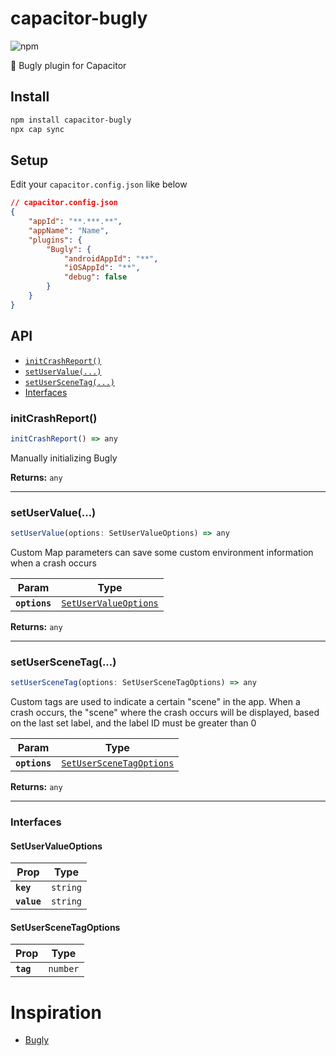 # capacitor-bugly

![npm](https://img.shields.io/npm/v/capacitor-bugly)

📱 Bugly plugin for Capacitor

## Install

```bash
npm install capacitor-bugly
npx cap sync
```

## Setup

Edit your `capacitor.config.json` like below

``` json
// capacitor.config.json
{
	"appId": "**.***.**",
	"appName": "Name",
	"plugins": {
		"Bugly": {
			"androidAppId": "**",
			"iOSAppId": "**",
			"debug": false
		}
	}
}
```

## API

<docgen-index>

* [`initCrashReport()`](#initcrashreport)
* [`setUserValue(...)`](#setuservalue)
* [`setUserSceneTag(...)`](#setuserscenetag)
* [Interfaces](#interfaces)

</docgen-index>

<docgen-api>
<!--Update the source file JSDoc comments and rerun docgen to update the docs below-->

### initCrashReport()

```typescript
initCrashReport() => any
```

Manually initializing Bugly

**Returns:** <code>any</code>

--------------------


### setUserValue(...)

```typescript
setUserValue(options: SetUserValueOptions) => any
```

Custom Map parameters can save some custom environment information when a crash occurs

| Param         | Type                                                                |
| ------------- | ------------------------------------------------------------------- |
| **`options`** | <code><a href="#setuservalueoptions">SetUserValueOptions</a></code> |

**Returns:** <code>any</code>

--------------------


### setUserSceneTag(...)

```typescript
setUserSceneTag(options: SetUserSceneTagOptions) => any
```

Custom tags are used to indicate a certain "scene" in the app. When a crash occurs,
the "scene" where the crash occurs will be displayed,
based on the last set label, and the label ID must be greater than 0

| Param         | Type                                                                      |
| ------------- | ------------------------------------------------------------------------- |
| **`options`** | <code><a href="#setuserscenetagoptions">SetUserSceneTagOptions</a></code> |

**Returns:** <code>any</code>

--------------------


### Interfaces


#### SetUserValueOptions

| Prop        | Type                |
| ----------- | ------------------- |
| **`key`**   | <code>string</code> |
| **`value`** | <code>string</code> |


#### SetUserSceneTagOptions

| Prop      | Type                |
| --------- | ------------------- |
| **`tag`** | <code>number</code> |

</docgen-api>

# Inspiration

- [Bugly](https://bugly.qq.com/v2/)
